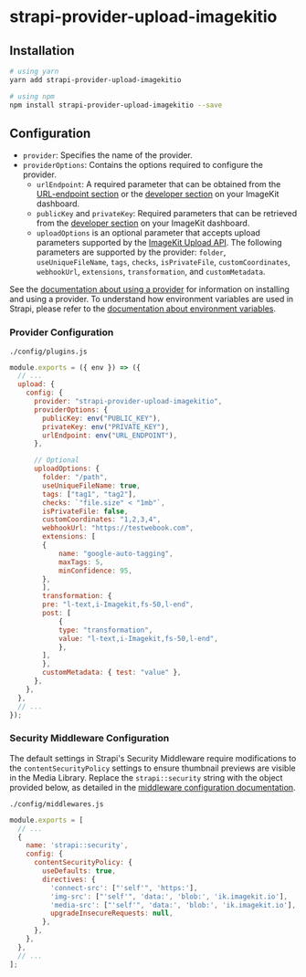 # strapi-provider-upload-imagekitio

## Installation

```bash
# using yarn
yarn add strapi-provider-upload-imagekitio

# using npm
npm install strapi-provider-upload-imagekitio --save
```

## Configuration

- `provider`: Specifies the name of the provider.
- `providerOptions`: Contains the options required to configure the provider.
    * `urlEndpoint`: A required parameter that can be obtained from the [URL-endpoint section](https://imagekit.io/dashboard/url-endpoints) or the [developer section](https://imagekit.io/dashboard/developer/api-keys) on your ImageKit dashboard.
    * `publicKey` and `privateKey`: Required parameters that can be retrieved from the [developer section](https://imagekit.io/dashboard/developer/api-keys) on your ImageKit dashboard.
    * `uploadOptions` is an optional parameter that accepts upload parameters supported by the [ImageKit Upload API](https://docs.imagekit.io/api-reference/upload-file-api/server-side-file-upload). The following parameters are supported by the provider: `folder`, `useUniqueFileName`, `tags`, `checks`, `isPrivateFile`, `customCoordinates`, `webhookUrl`, `extensions`, `transformation`, and `customMetadata`.


See the [documentation about using a provider](https://docs.strapi.io/developer-docs/latest/plugins/upload.html#using-a-provider) for information on installing and using a provider. To understand how environment variables are used in Strapi, please refer to the [documentation about environment variables](https://docs.strapi.io/developer-docs/latest/setup-deployment-guides/configurations/optional/environment.html#environment-variables).

### Provider Configuration

`./config/plugins.js`

```js
module.exports = ({ env }) => ({
  // ...
  upload: {
    config: {
      provider: "strapi-provider-upload-imagekitio",
      providerOptions: {
        publicKey: env("PUBLIC_KEY"),
        privateKey: env("PRIVATE_KEY"),
        urlEndpoint: env("URL_ENDPOINT"),
      },

      // Optional
      uploadOptions: {
        folder: "/path",
        useUniqueFileName: true,
        tags: ["tag1", "tag2"],
        checks: `"file.size" < "1mb"`,
        isPrivateFile: false,
        customCoordinates: "1,2,3,4",
        webhookUrl: "https://testwebook.com",
        extensions: [
        {
            name: "google-auto-tagging",
            maxTags: 5,
            minConfidence: 95,
        },
        ],
        transformation: {
        pre: "l-text,i-Imagekit,fs-50,l-end",
        post: [
            {
            type: "transformation",
            value: "l-text,i-Imagekit,fs-50,l-end",
            },
        ],
        },
        customMetadata: { test: "value" },
      },
    },
  },
  // ...
});
```

### Security Middleware Configuration

The default settings in Strapi's Security Middleware require modifications to the `contentSecurityPolicy` settings to ensure thumbnail previews are visible in the Media Library. Replace the `strapi::security` string with the object provided below, as detailed in the [middleware configuration documentation](https://docs.strapi.io/developer-docs/latest/setup-deployment-guides/configurations/required/middlewares.html#loading-order).

`./config/middlewares.js`

```js
module.exports = [
  // ...
  {
    name: 'strapi::security',
    config: {
      contentSecurityPolicy: {
        useDefaults: true,
        directives: {
          'connect-src': ["'self'", 'https:'],
          'img-src': ["'self'", 'data:', 'blob:', 'ik.imagekit.io'],
          'media-src': ["'self'", 'data:', 'blob:', 'ik.imagekit.io'],
          upgradeInsecureRequests: null,
        },
      },
    },
  },
  // ...
];
```